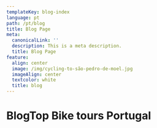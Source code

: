 ```yaml
---
templateKey: blog-index
language: pt
path: /pt/blog
title: Blog Page
meta:
  canonicalLink: ''
  description: This is a meta description.
  title: Blog Page
feature:
  align: center
  image: /img/cycling-to-são-pedro-de-moel.jpg
  imageAlign: center
  textcolor: white
  title: blog
---
```

# BlogTop Bike tours Portugal
